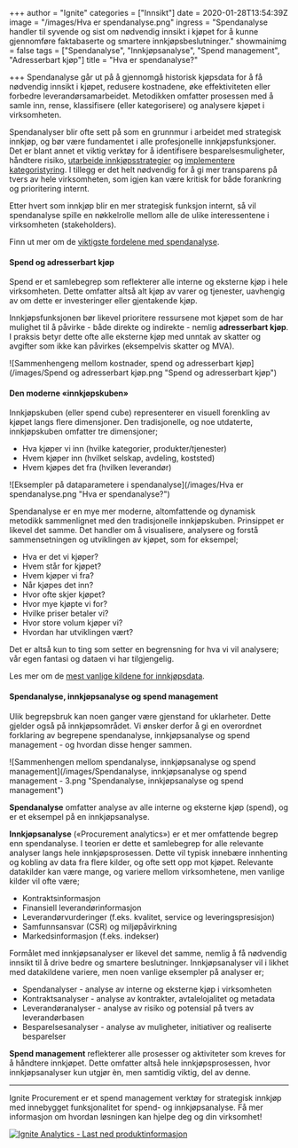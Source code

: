 +++
author = "Ignite"
categories = ["Innsikt"]
date = 2020-01-28T13:54:39Z
image = "/images/Hva er spendanalyse.png"
ingress = "Spendanalyse handler til syvende og sist om nødvendig innsikt i kjøpet for å kunne gjennomføre faktabaserte og smartere innkjøpsbeslutninger."
showmainimg = false
tags = ["Spendanalyse", "Innkjøpsanalyse", "Spend management", "Adresserbart kjøp"]
title = "Hva er spendanalyse?"

+++
Spendanalyse går ut på å gjennomgå historisk kjøpsdata for å få nødvendig innsikt i kjøpet, redusere kostnadene, øke effektiviteten eller forbedre leverandørsamarbeidet. Metodikken omfatter prosessen med å samle inn, rense, klassifisere (eller kategorisere) og analysere kjøpet i virksomheten.

Spendanalyser blir ofte sett på som en grunnmur i arbeidet med strategisk innkjøp, og bør være fundamentet i alle profesjonelle innkjøpsfunksjoner. Det er blant annet et viktig verktøy for å identifisere besparelsesmuligheter, håndtere risiko, [utarbeide innkjøpsstrategier](https://www.ignite.no/blogg/innsikt/bygg-en-solid-innkj%C3%B8psstrategi-i-9-enkle-steg/ "Utarbeid en vellykket innkjøpsstrategi gjennom 8 steg") og [implementere kategoristyring](https://www.ignite.no/blogg/innsikt/en-praktisk-tiln%C3%A6rming-til-kategoristyring/ "En praktisk tilnærming til kategoristyring"). I tillegg er det helt nødvendig for å gi mer transparens på tvers av hele virksomheten, som igjen kan være kritisk for både forankring og prioritering internt.

Etter hvert som innkjøp blir en mer strategisk funksjon internt, så vil spendanalyse spille en nøkkelrolle mellom alle de ulike interessentene i virksomheten (stakeholders).

Finn ut mer om de [viktigste fordelene med spendanalyse](https://www.ignite.no/blogg/innsikt/8-fordeler-med-spendanalyser/ "8 fordeler med innkjøps- og spendanalyser").

#### Spend og adresserbart kjøp

Spend er et samlebegrep som reflekterer alle interne og eksterne kjøp i hele virksomheten. Dette omfatter altså alt kjøp av varer og tjenester, uavhengig av om dette er investeringer eller gjentakende kjøp.

Innkjøpsfunksjonen bør likevel prioritere ressursene mot kjøpet som de har mulighet til å påvirke - både direkte og indirekte - nemlig **adresserbart kjøp**. I praksis betyr dette ofte alle eksterne kjøp med unntak av skatter og avgifter som ikke kan påvirkes (eksempelvis skatter og MVA).

![Sammenhengeng mellom kostnader, spend og adresserbart kjøp](/images/Spend og adresserbart kjøp.png "Spend og adresserbart kjøp")

#### Den moderne «innkjøpskuben»

Innkjøpskuben (eller spend cube) representerer en visuell forenkling av kjøpet langs flere dimensjoner. Den tradisjonelle, og noe utdaterte, innkjøpskuben omfatter tre dimensjoner;

* Hva kjøper vi inn (hvilke kategorier, produkter/tjenester)
* Hvem kjøper inn (hvilket selskap, avdeling, koststed)
* Hvem kjøpes det fra (hvilken leverandør)

![Eksempler på dataparametere i spendanalyse](/images/Hva er spendanalyse.png "Hva er spendanalyse?")

Spendanalyse er en mye mer moderne, altomfattende og dynamisk metodikk sammenlignet med den tradisjonelle innkjøpskuben. Prinsippet er likevel det samme. Det handler om å visualisere, analysere og forstå sammensetningen og utviklingen av kjøpet, som for eksempel;

* Hva er det vi kjøper?
* Hvem står for kjøpet?
* Hvem kjøper vi fra?
* Når kjøpes det inn?
* Hvor ofte skjer kjøpet?
* Hvor mye kjøpte vi for?
* Hvilke priser betaler vi?
* Hvor store volum kjøper vi?
* Hvordan har utviklingen vært?

Det er altså kun to ting som setter en begrensning for hva vi vil analysere; vår egen fantasi og dataen vi har tilgjengelig.

Les mer om de [mest vanlige kildene for innkjøpsdata](https://www.ignite.no/blogg/innsikt/bruk-dataen-din-til-%C3%A5-ta-bedre-beslutninger/ "Bruk dataen din til å ta gode, faktabaserte beslutninger").

#### Spendanalyse, innkjøpsanalyse og spend management

Ulik begrepsbruk kan noen ganger være gjenstand for uklarheter. Dette gjelder også på innkjøpsområdet. Vi ønsker derfor å gi en overordnet forklaring av begrepene spendanalyse, innkjøpsanalyse og spend management - og hvordan disse henger sammen.

![Sammenhengen mellom spendanalyse, innkjøpsanalyse og spend management](/images/Spendanalyse, innkjøpsanalyse og spend management - 3.png "Spendanalyse, innkjøpsanalyse og spend management")

**Spendanalyse** omfatter analyse av alle interne og eksterne kjøp (spend), og er et eksempel på en innkjøpsanalyse.

**Innkjøpsanalyse** («Procurement analytics») er et mer omfattende begrep enn spendanalyse. I teorien er dette et samlebegrep for alle relevante analyser langs hele innkjøpsprosessen. Dette vil typisk innebære innhenting og kobling av data fra flere kilder, og ofte sett opp mot kjøpet. Relevante datakilder kan være mange, og variere mellom virksomhetene, men vanlige kilder vil ofte være;

* Kontraktsinformasjon
* Finansiell leverandørinformasjon
* Leverandørvurderinger (f.eks. kvalitet, service og leveringspresisjon)
* Samfunnsansvar (CSR) og miljøpåvirkning
* Markedsinformasjon (f.eks. indekser)

Formålet med innkjøpsanalyser er likevel det samme, nemlig å få nødvendig innsikt til å drive bedre og smartere beslutninger. Innkjøpsanalyser vil i likhet med datakildene variere, men noen vanlige eksempler på analyser er;

* Spendanalyser - analyse av interne og eksterne kjøp i virksomheten
* Kontraktsanalyser - analyse av kontrakter, avtalelojalitet og metadata
* Leverandøranalyser - analyse av risiko og potensial på tvers av leverandørbasen
* Besparelsesanalyser - analyse av muligheter, initiativer og realiserte besparelser

**Spend management** reflekterer alle prosesser og aktiviteter som kreves for å håndtere innkjøpet. Dette omfatter altså hele innkjøpsprosessen, hvor innkjøpsanalyser kun utgjør èn, men samtidig viktig, del av denne.

***

Ignite Procurement er et spend management verktøy for strategisk innkjøp med innebygget funksjonalitet for spend- og innkjøpsanalyse. Få mer informasjon om hvordan løsningen kan hjelpe deg og din virksomhet!

[![](https://www.ignite.no/images/Last%20ned%20produktinfo%20-%201200%20x100.png "Ignite Analytics - Last ned produktinformasjon")](https://www.ignite.no/ignite-analytics/produktinformasjon/ "Ignite Analytics - Last ned produktinformasjon")